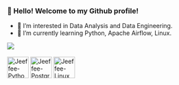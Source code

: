 ### 👋 Hello! Welcome to my Github profile!
- 👀 I’m interested in Data Analysis and Data Engineering.
- 🌱 I’m currently learning Python, Apache Airflow, Linux.

<div>
  <a href="https://www.linkedin.com/in/jefferson-knopf-0b007a111/" target="_blank"><img src="https://img.shields.io/badge/LinkedIn-0077B5?style=for-the-badge&logo=linkedin&logoColor=white" target="_blank"></a>
</div>

<div style=display: inline_block"><br>
  <img align="center" alt="Jeeffee-Python" height="50" src="https://icongr.am/devicon/python-plain.svg?size=128&color=ffffff)https://icongr.am/devicon/python-plain.svg?size=128&color=ffffff">
  <img align="center" alt="Jeeffee-PostgreSQL" height="50" src="https://icongr.am/devicon/postgresql-plain.svg?size=128&color=ffffff">
  <img align="center" alt="Jeeffee-Linux" height="50" src="https://icongr.am/devicon/linux-plain.svg?size=128&color=ffffff">
</div>
 
